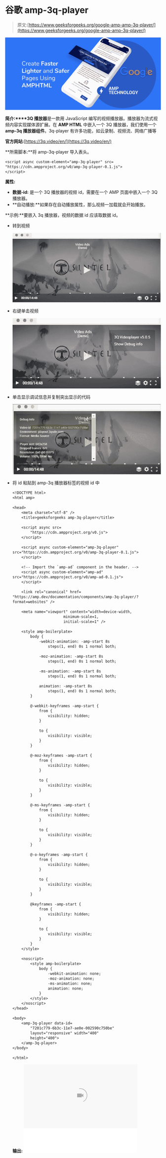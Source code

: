 # 谷歌 amp-3q-player

> 原文:[https://www.geeksforgeeks.org/google-amp-amp-3q-player/](https://www.geeksforgeeks.org/google-amp-amp-3q-player/)

![](img/9f4c77d78e00cf75fc29323762067dd8.png)

**简介:****3Q 播放器**是一款用 JavaScript 编写的视频播放器。播放器为流式视频内容实现媒体源扩展。在 **AMP HTML** 中嵌入一个 3Q 播放器，我们使用一个 **amp-3q 播放器组件**。3q-player 有许多功能，如云录制、视频流、网络广播等

**官方网站:**[https://3q.video/en/](https://3q.video/en/)

**所需脚本:**将 amp-3q-player 导入表头。

```htmlhtml
<script async custom-element="amp-3q-player" src=
"https://cdn.ampproject.org/v0/amp-3q-player-0.1.js">
</script>
```

**属性:**

*   **数据-id:** 是一个 3Q 播放器的视频 id，需要在一个 AMP 页面中嵌入一个 3Q 播放器。
*   **自动播放:**如果存在自动播放属性，那么视频一加载就会开始播放。

**示例:**要嵌入 3q 播放器，视频的数据 id 应该取数据 id。

*   转到视频

    ![](img/405e7d978d20798b35203c14d93f9ba6.png)

*   右键单击视频

    ![](img/eb3328bfd4c6a955d42872d631808ea8.png)

*   单击显示调试信息并复制突出显示的代码

    ![](img/703d006b57f7b6c4c2ff371acc5f71ca.png)

*   将 id 粘贴到 amp-3q 播放器标签的视频 id 中

    ```htmlhtml
    <!DOCTYPE html>
    <html amp>

    <head>
        <meta charset="utf-8" />
        <title>geeksforgeeks amp-3q-player</title>

        <script async src=
            "https://cdn.ampproject.org/v0.js">
        </script>

        <script async custom-element="amp-3q-player"
    src="https://cdn.ampproject.org/v0/amp-3q-player-0.1.js">
        </script>

        <!-- Import the `amp-ad` component in the header. -->
        <script async custom-element="amp-ad" 
    src="https://cdn.ampproject.org/v0/amp-ad-0.1.js">
        </script>

        <link rel="canonical" href=
    "https://amp.dev/documentation/components/amp-3q-player/?format=websites" />

        <meta name="viewport" content="width=device-width,
                           minimum-scale=1,
                           initial-scale=1" />

        <style amp-boilerplate>
            body {
                -webkit-animation: -amp-start 8s 
                    steps(1, end) 0s 1 normal both;

                -moz-animation: -amp-start 8s 
                    steps(1, end) 0s 1 normal both;

                -ms-animation: -amp-start 8s 
                    steps(1, end) 0s 1 normal both;

                animation: -amp-start 8s 
                    steps(1, end) 0s 1 normal both;
            }

            @-webkit-keyframes -amp-start {
                from {
                    visibility: hidden;
                }

                to {
                    visibility: visible;
                }
            }

            @-moz-keyframes -amp-start {
                from {
                    visibility: hidden;
                }

                to {
                    visibility: visible;
                }
            }

            @-ms-keyframes -amp-start {
                from {
                    visibility: hidden;
                }

                to {
                    visibility: visible;
                }
            }

            @-o-keyframes -amp-start {
                from {
                    visibility: hidden;
                }

                to {
                    visibility: visible;
                }
            }

            @keyframes -amp-start {
                from {
                    visibility: hidden;
                }

                to {
                    visibility: visible;
                }
            }
        </style>

        <noscript>
            <style amp-boilerplate>
                body {
                    -webkit-animation: none;
                    -moz-animation: none;
                    -ms-animation: none;
                    animation: none;
                }
            </style>
        </noscript>
    </head>

    <body>
        <amp-3q-player data-id=
            "7201c779-6b3c-11e7-ae0e-002590c750be" 
            layout="responsive" width="400" 
            height="400">
        </amp-3q-player>
    </body>

    </html>
    ```

    **输出:**
    ![](img/469ddb892404312bd3046b103aa3e2cc.png)